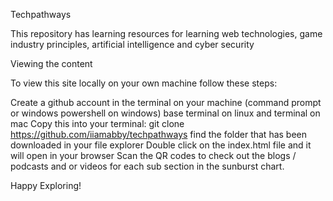 Techpathways

This repository has learning resources for learning web technologies, game industry principles, artificial intelligence and cyber security

Viewing the content

To view this site locally on your own machine follow these steps:

Create a github account
in the terminal on your machine (command prompt or windows powershell on windows) base terminal on linux and terminal on mac
Copy this into your terminal: git clone https://github.com/iiamabby/techpathways
find the folder that has been downloaded in your file explorer
Double click on the index.html file and it will open in your browser
Scan the QR codes to check out the blogs / podcasts and or videos for each sub section in the sunburst chart.

Happy Exploring!